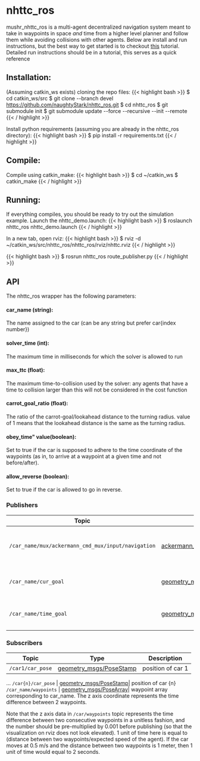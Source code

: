 # nhttc_ros

mushr_nhttc_ros is a multi-agent decentralized navigation system meant to take in waypoints in space _and_ time from a higher level planner and follow them while avoiding collisions with other agents. Below are install and run instructions, but the best way to get started is to checkout [this](google.com) tutorial. Detailed run instructions should be in a tutorial, this serves as a quick reference

## Installation:
(Assuming catkin_ws exists)
cloning the repo files:
{{< highlight bash >}}
$ cd catkin_ws/src
$ git clone --branch devel https://github.com/naughtyStark/nhttc_ros.git
$ cd nhttc_ros
$ git submodule init
$ git submodule update --force --recursive --init --remote
{{< / highlight >}}

Install python requirements (assuming you are already in the nhttc_ros directory):
{{< highlight bash >}}
$ pip install -r requirements.txt
{{< / highlight >}}

## Compile:
Compile using catkin_make:
{{< highlight bash >}}
$ cd ~/catkin_ws
$ catkin_make
{{< / highlight >}}

## Running:
If everything compiles, you should be ready to try out the simulation example. Launch the nhttc_demo.launch:
{{< highlight bash >}}
$ roslaunch nhttc_ros nhttc_demo.launch
{{< / highlight >}}

In a new tab, open rviz:
{{< highlight bash >}}
$ rviz -d ~/catkin_ws/src/nhttc_ros/nhttc_ros/rviz/nhttc.rviz
{{< / highlight >}}

{{< highlight bash >}}
$ rosrun nhttc_ros route_publisher.py
{{< / highlight >}}

## API

The nhttc_ros wrapper has the following parameters:
#### car_name (string):
The name assigned to the car (can be any string but prefer car{index number})

#### solver_time (int):
The maximum time in milliseconds for which the solver is allowed to run

#### max_ttc (float):
The maximum time-to-collision used by the solver: any agents that have a time to collision larger than this will not be considered in the cost function

#### carrot_goal_ratio (float):
The ratio of the carrot-goal/lookahead distance to the turning radius. value of 1 means that the lookahead distance is the same as the turning radius.

#### obey_time" value(boolean):
Set to true if the car is supposed to adhere to the time coordinate of the waypoints (as in, to arrive at a waypoint at a given time and not before/after).

#### allow_reverse (boolean):
Set to true if the car is allowed to go in reverse.

### Publishers
Topic | Type | Description
------|------|------------
`/car_name/mux/ackermann_cmd_mux/input/navigation` | [ackermann_msgs/AckermannDriveStamped](http://docs.ros.org/en/jade/api/ackermann_msgs/html/msg/AckermannDriveStamped.html)| steering and speed control of car corresponding to car_name.
`/car_name/cur_goal` | [geometry_msgs/PoseStamp](http://docs.ros.org/en/melodic/api/geometry_msgs/html/msg/PoseStamped.html)| topic on which current waypoint is published.
`/car_name/time_goal` | [geometry_msgs/PoseStamp](http://docs.ros.org/en/melodic/api/geometry_msgs/html/msg/PoseStamped.html)| waypoint being used for timing purposes.

### Subscribers
Topic | Type | Description
------|------|------------
`/car1/car_pose` | [geometry_msgs/PoseStamp](http://docs.ros.org/en/melodic/api/geometry_msgs/html/msg/PoseStamped.html)| position of car 1
...
`/car{n}/car_pose` | [geometry_msgs/PoseStamp](http://docs.ros.org/en/melodic/api/geometry_msgs/html/msg/PoseStamped.html)| position of car {n}
`/car_name/waypoints` | [geometry_msgs/PoseArray](http://docs.ros.org/en/melodic/api/geometry_msgs/html/msg/PoseArray.htmll)| waypoint array corresponding to car_name. The z axis coordinate represents the time difference between 2 waypoints.

Note that the z axis data in `/car/waypoints` topic represents the time difference between two consecutive waypoints in a unitless fashion, and the number should be pre-multiplied by 0.001 before publishing (so that the visualization on rviz does not look elevated). 1 unit of time here is equal to (distance between two waypoints/expected speed of the agent). If the car moves at 0.5 m/s and the distance between two waypoints is 1 meter, then 1 unit of time would equal to 2 seconds. 